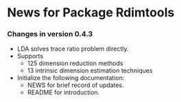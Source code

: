# News for Package Rdimtools
### Changes in version 0.4.3
  * LDA solves trace ratio problem directly.
  * Supports
    - 125 dimension reduction methods
    - 13  intrinsic dimension estimation techniques 
  * Initialize the following documentation:
    - NEWS for brief record of updates.
    - README for introduction.
